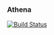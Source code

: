 ### Athena

[![Build Status](https://travis-ci.org/athenaml/athena.svg?branch=master)](https://travis-ci.org/athenaml/athena)